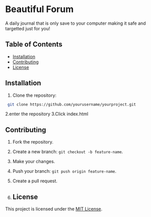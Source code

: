 # Beautiful Forum
A daily journal that is only save to your computer making it safe and targetted just for you!

## Table of Contents
- [Installation](#installation)
- [Contributing](#contributing)
- [License](#license)
  
## Installation
1. Clone the repository:
```bash
 git clone https://github.com/yourusername/yourproject.git
```
2.enter the repository 
3.Click index.html

## Contributing
1. Fork the repository.
2. Create a new branch: `git checkout -b feature-name`.
3. Make your changes.
4. Push your branch: `git push origin feature-name`.
5. Create a pull request.

6. ## License
This project is licensed under the [MIT License](LICENSE).
